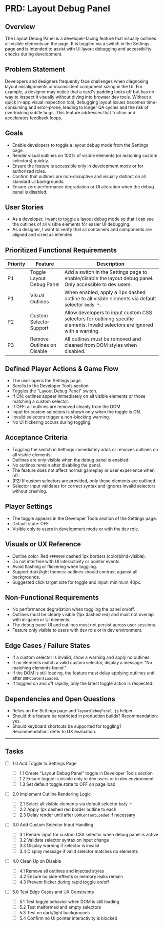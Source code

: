 # PRD: Layout Debug Panel

## Overview

The Layout Debug Panel is a developer-facing feature that visually outlines all visible elements on the page. It is toggled via a switch in the Settings page and is intended to assist with UI layout debugging and accessibility checks during development.

## Problem Statement

Developers and designers frequently face challenges when diagnosing layout misalignments or inconsistent component sizing in the UI. For example, a designer may notice that a card's padding looks off but has no way to inspect it visually without diving into browser dev tools. Without a quick in-app visual inspection tool, debugging layout issues becomes time-consuming and error-prone, leading to longer QA cycles and the risk of overlooking subtle bugs. This feature addresses that friction and accelerates feedback loops.

## Goals

- Enable developers to toggle a layout debug mode from the Settings page.
- Render visual outlines on 100% of visible elements (or matching custom selectors) quickly.
- Ensure the feature is accessible only in development mode or for authorized roles.
- Confirm that outlines are non-disruptive and visually distinct on all standard UI backgrounds.
- Ensure zero performance degradation or UI alteration when the debug panel is disabled.

## User Stories

- As a developer, I want to toggle a layout debug mode so that I can see the outlines of all visible elements for easier UI debugging.
- As a designer, I want to verify that all containers and components are aligned and sized as intended.

## Prioritized Functional Requirements

| Priority | Feature                    | Description                                                                                                                   |
| -------- | -------------------------- | ----------------------------------------------------------------------------------------------------------------------------- |
| P1       | Toggle Layout Debug Panel  | Add a switch in the Settings page to enable/disable the layout debug panel. Only accessible to dev users.                     |
| P1       | Visual Outlines            | When enabled, apply a 1px dashed outline to all visible elements via default selector `body *`.                               |
| P2       | Custom Selector Support    | Allow developers to input custom CSS selectors for outlining specific elements. Invalid selectors are ignored with a warning. |
| P3       | Remove Outlines on Disable | All outlines must be removed and cleaned from DOM styles when disabled.                                                       |

## Defined Player Actions & Game Flow

- The user opens the Settings page.
- Scrolls to the Developer Tools section.
- Toggles the "Layout Debug Panel" switch.
- If ON: outlines appear immediately on all visible elements or those matching a custom selector.
- If OFF: all outlines are removed cleanly from the DOM.
- Input for custom selectors is shown only when the toggle is ON.
- Invalid selectors trigger a non-blocking warning.
- No UI flickering occurs during toggling.

## Acceptance Criteria

- Toggling the switch in Settings immediately adds or removes outlines on all visible elements.
- Outlines are only visible when the debug panel is enabled.
- No outlines remain after disabling the panel.
- The feature does not affect normal gameplay or user experience when off.
- (P2) If custom selectors are provided, only those elements are outlined.
- Selector input validates for correct syntax and ignores invalid selectors without crashing.

## Player Settings

- The toggle appears in the Developer Tools section of the Settings page.
- Default state: OFF.
- Visible only to users in development mode or with the dev role.

## Visuals or UX Reference

- Outline color: Red `#FF0000` dashed 1px borders (colorblind-visible).
- Do not interfere with UI interactivity or pointer events.
- Avoid flashing or flickering when toggling.
- Support dark/light themes: outlines should contrast against all backgrounds.
- Suggested click target size for toggle and input: minimum 40px.

## Non-Functional Requirements

- No performance degradation when toggling the panel on/off.
- Outlines must be clearly visible (1px dashed red) and must not overlap with in-game or UI elements.
- The debug panel UI and outlines must not persist across user sessions.
- Feature only visible to users with dev role or in dev environment.

## Edge Cases / Failure States

- If a custom selector is invalid, show a warning and apply no outlines.
- If no elements match a valid custom selector, display a message: "No matching elements found."
- If the DOM is still loading, the feature must delay applying outlines until after `DOMContentLoaded`.
- If toggled on and off rapidly, only the latest toggle action is respected.

## Dependencies and Open Questions

- Relies on the Settings page and `layoutDebugPanel.js` helper.
- Should this feature be restricted in production builds? Recommendation: yes.
- Should keyboard shortcuts be supported for toggling? Recommendation: defer to UX evaluation.

---

## Tasks

- [ ] 1.0 Add Toggle to Settings Page

  - [ ] 1.1 Create "Layout Debug Panel" toggle in Developer Tools section
  - [ ] 1.2 Ensure toggle is visible only to dev users or in dev environment
  - [ ] 1.3 Set default toggle state to OFF on page load

- [ ] 2.0 Implement Outline Rendering Logic

  - [ ] 2.1 Select all visible elements via default selector `body *`
  - [ ] 2.2 Apply 1px dashed red border outline to each
  - [ ] 2.3 Delay render until after `DOMContentLoaded` if necessary

- [ ] 3.0 Add Custom Selector Input Handling

  - [ ] 3.1 Render input for custom CSS selector when debug panel is active
  - [ ] 3.2 Validate selector syntax on input change
  - [ ] 3.3 Display warning if selector is invalid
  - [ ] 3.4 Display message if valid selector matches no elements

- [ ] 4.0 Clean Up on Disable

  - [ ] 4.1 Remove all outlines and injected styles
  - [ ] 4.2 Ensure no side-effects or memory leaks remain
  - [ ] 4.3 Prevent flicker during rapid toggle on/off

- [ ] 5.0 Test Edge Cases and UX Constraints
  - [ ] 5.1 Test toggle behavior when DOM is still loading
  - [ ] 5.2 Test malformed and empty selectors
  - [ ] 5.3 Test on dark/light backgrounds
  - [ ] 5.4 Confirm no UI pointer interactivity is blocked
